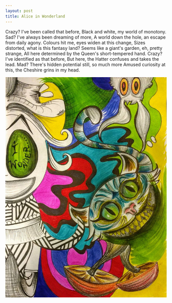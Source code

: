 ```yaml
---
layout: post
title: Alice in Wonderland
---
```


Crazy? I've been called that before,
Black and white, my world of monotony.
Sad? I've always been dreaming of more,
A world down the hole, an escape from daily agony.
Colours hit me, eyes widen at this change,
Sizes distorted, what is this fantasy land?
Seems like a giant's garden, eh, pretty strange,
All here determined by the Queen's short-tempered hand.
Crazy? I've identified as that before,
But here, the Hatter confuses and takes the lead.
Mad? There's hidden potential still, so much more
Amused curiosity at this, the Cheshire grins in my head.

![alice](/images/alice.jpg)
